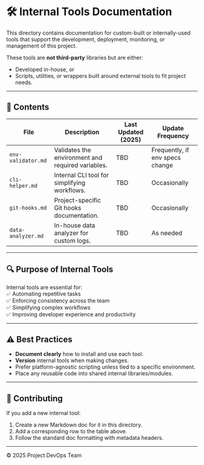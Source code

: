 <!--
START OF docs/internal-tools/README.md

Purpose:
This document serves as an index and guide for all internal tools developed or adopted within the project.

Update Frequency:
Update this file whenever new tools are introduced, deprecated, or significantly changed.

Location: docs/internal-tools/README.md
-->

# 🛠️ Internal Tools Documentation

This directory contains documentation for custom-built or internally-used tools that support the development, deployment, monitoring, or management of this project.

These tools are **not third-party** libraries but are either:  
- Developed in-house, or  
- Scripts, utilities, or wrappers built around external tools to fit project needs.

---

## 📁 Contents

| File                                 | Description                                       | Last Updated (2025) | Update Frequency                |
|--------------------------------------|---------------------------------------------------|---------------------|---------------------------------|
| `env-validator.md`                   | Validates the environment and required variables. | TBD                 | Frequently, if env specs change |
| `cli-helper.md`                      | Internal CLI tool for simplifying workflows.      | TBD                 | Occasionally                    |
| `git-hooks.md`                       | Project-specific Git hooks documentation.         | TBD                 | Occasionally                    |
| `data-analyzer.md`                   | In-house data analyzer for custom logs.           | TBD                 | As needed                       |

---

## 🔍 Purpose of Internal Tools

Internal tools are essential for:  
✅ Automating repetitive tasks  
✅ Enforcing consistency across the team  
✅ Simplifying complex workflows  
✅ Improving developer experience and productivity

---

## ⚠️ Best Practices

- **Document clearly** how to install and use each tool.  
- **Version** internal tools when making changes.  
- Prefer platform-agnostic scripting unless tied to a specific environment.  
- Place any reusable code into shared internal libraries/modules.

---

## 🧩 Contributing

If you add a new internal tool:  
1. Create a new Markdown doc for it in this directory.  
2. Add a corresponding row to the table above.  
3. Follow the standard doc formatting with metadata headers.  

---

© 2025 Project DevOps Team  
<!-- END OF docs/internal-tools/README.md -->
